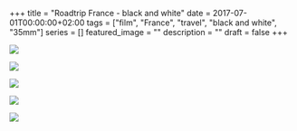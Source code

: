 +++
title =  "Roadtrip France - black and white"
date = 2017-07-01T00:00:00+02:00
tags = ["film", "France", "travel", "black and white", "35mm"]
series = []
featured_image = ""
description = ""
draft = false
+++

![](/img/2017/RoadtripFranceBnW/RoadtripFranceBnW-1.jpg)

![](/img/2017/RoadtripFranceBnW/RoadtripFranceBnW-2.jpg)

![](/img/2017/RoadtripFranceBnW/RoadtripFranceBnW-3.jpg)

![](/img/2017/RoadtripFranceBnW/RoadtripFranceBnW-4.jpg)

![](/img/2017/RoadtripFranceBnW/RoadtripFranceBnW-5.jpg)
